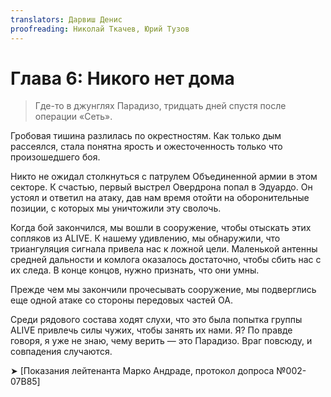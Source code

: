 ```yaml
---
translators: Дарвиш Денис
proofreading: Николай Ткачев, Юрий Тузов
---
```


# Глава 6: Никого нет дома

> Где-то в джунглях Парадизо, тридцать дней спустя после операции «Сеть».

Гробовая тишина разлилась по окрестностям. Как только дым рассеялся, стала понятна ярость и ожесточенность только что произошедшего боя.

Никто не ожидал столкнуться с патрулем Объединенной армии в этом секторе. К счастью, первый выстрел Овердрона попал в Эдуардо. Он устоял и ответил на атаку, дав нам время отойти на оборонительные позиции, с которых мы уничтожили эту сволочь.

Когда бой закончился, мы вошли в сооружение, чтобы отыскать этих сопляков из ALIVE. К нашему удивлению, мы обнаружили, что триангуляция сигнала привела нас к ложной цели. Маленькой антенны средней дальности и комлога оказалось достаточно, чтобы сбить нас с их следа. В конце концов, нужно признать, что они умны.

Прежде чем мы закончили прочесывать сооружение, мы подверглись еще одной атаке со стороны передовых частей ОА.

Среди рядового состава ходят слухи, что это была попытка группы ALIVE привлечь силы чужих, чтобы занять их нами. Я? По правде говоря, я уже не знаю, чему верить — это Парадизо. Враг повсюду, и совпадения случаются.

➤ \[Показания лейтенанта Марко Андраде, протокол допроса №002-07B85\]
